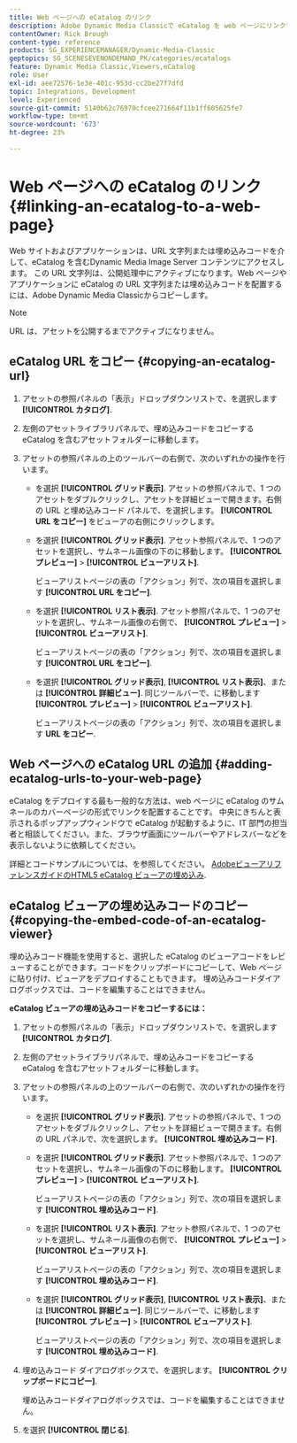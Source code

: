 ```yaml
---
title: Web ページへの eCatalog のリンク
description: Adobe Dynamic Media Classicで eCatalog を web ページにリンクする方法を説明します。
contentOwner: Rick Brough
content-type: reference
products: SG_EXPERIENCEMANAGER/Dynamic-Media-Classic
geptopics: SG_SCENESEVENONDEMAND_PK/categories/ecatalogs
feature: Dynamic Media Classic,Viewers,eCatalog
role: User
exl-id: aee72576-1e3e-401c-953d-cc2be27f7dfd
topic: Integrations, Development
level: Experienced
source-git-commit: 5140b62c76970cfcee271664f11b1ff605625fe7
workflow-type: tm+mt
source-wordcount: '673'
ht-degree: 23%

---
```


# Web ページへの eCatalog のリンク{#linking-an-ecatalog-to-a-web-page}

Web サイトおよびアプリケーションは、URL 文字列または埋め込みコードを介して、eCatalog を含むDynamic Media Image Server コンテンツにアクセスします。 この URL 文字列は、公開処理中にアクティブになります。Web ページやアプリケーションに eCatalog の URL 文字列または埋め込みコードを配置するには、Adobe Dynamic Media Classicからコピーします。

>[!NOTE]
>
>URL は、アセットを公開するまでアクティブになりません。

## eCatalog URL をコピー {#copying-an-ecatalog-url}

1. アセットの参照パネルの「表示」ドロップダウンリストで、を選択します **[!UICONTROL カタログ]**.
1. 左側のアセットライブラリパネルで、埋め込みコードをコピーする eCatalog を含むアセットフォルダーに移動します。
1. アセットの参照パネルの上のツールバーの右側で、次のいずれかの操作を行います。

   * を選択 **[!UICONTROL グリッド表示]**. アセットの参照パネルで、1 つのアセットをダブルクリックし、アセットを詳細ビューで開きます。右側の URL と埋め込みコード パネルで、を選択します。 **[!UICONTROL URL をコピー]** をビューアの右側にクリックします。
   * を選択 **[!UICONTROL グリッド表示]**. アセット参照パネルで、1 つのアセットを選択し、サムネール画像の下のに移動します。 **[!UICONTROL プレビュー]** > **[!UICONTROL ビューアリスト]**.

     ビューアリストページの表の「アクション」列で、次の項目を選択します **[!UICONTROL URL をコピー]**.

   * を選択 **[!UICONTROL リスト表示]**. アセット参照パネルで、1 つのアセットを選択し、サムネール画像の右側で、 **[!UICONTROL プレビュー]** > **[!UICONTROL ビューアリスト]**.

     ビューアリストページの表の「アクション」列で、次の項目を選択します **[!UICONTROL URL をコピー]**.

   * を選択 **[!UICONTROL グリッド表示]**, **[!UICONTROL リスト表示]**、または **[!UICONTROL 詳細ビュー]**. 同じツールバーで、に移動します **[!UICONTROL プレビュー]** > **[!UICONTROL ビューアリスト]**.

     ビューアリストページの表の「アクション」列で、次の項目を選択します **URL をコピー**.

## Web ページへの eCatalog URL の追加 {#adding-ecatalog-urls-to-your-web-page}

eCatalog をデプロイする最も一般的な方法は、web ページに eCatalog のサムネールのカバーページの形式でリンクを配置することです。 中央にきちんと表示されるポップアップウィンドウで eCatalog が起動するように、IT 部門の担当者と相談してください。また、ブラウザ画面にツールバーやアドレスバーなどを表示しないように依頼してください。

詳細とコードサンプルについては、を参照してください。 [AdobeビューアリファレンスガイドのHTML5 eCatalog ビューアの埋め込み](https://experienceleague.adobe.com/en/docs/dynamic-media-developer-resources/library/viewers-aem-assets-dmc/ecatalog/c-html5-20-ecatalog-viewer-about#section-e1c3106f5b3e445d9b95be337c2f94e2).

## eCatalog ビューアの埋め込みコードのコピー {#copying-the-embed-code-of-an-ecatalog-viewer}

埋め込みコード機能を使用すると、選択した eCatalog のビューアコードをレビューすることができます。コードをクリップボードにコピーして、Web ページに貼り付け、ビューアをデプロイすることもできます。 埋め込みコードダイアログボックスでは、コードを編集することはできません。

**eCatalog ビューアの埋め込みコードをコピーするには：**

1. アセットの参照パネルの「表示」ドロップダウンリストで、を選択します **[!UICONTROL カタログ]**.
1. 左側のアセットライブラリパネルで、埋め込みコードをコピーする eCatalog を含むアセットフォルダーに移動します。
1. アセットの参照パネルの上のツールバーの右側で、次のいずれかの操作を行います。

   * を選択 **[!UICONTROL グリッド表示]**. アセットの参照パネルで、1 つのアセットをダブルクリックし、アセットを詳細ビューで開きます。右側の URL パネルで、次を選択します。 **[!UICONTROL 埋め込みコード]**.
   * を選択 **[!UICONTROL グリッド表示]**. アセット参照パネルで、1 つのアセットを選択し、サムネール画像の下のに移動します。 **[!UICONTROL プレビュー]** > **[!UICONTROL ビューアリスト]**.

     ビューアリストページの表の「アクション」列で、次の項目を選択します **[!UICONTROL 埋め込みコード]**.

   * を選択 **[!UICONTROL リスト表示]**. アセット参照パネルで、1 つのアセットを選択し、サムネール画像の右側で、 **[!UICONTROL プレビュー]** > **[!UICONTROL ビューアリスト]**.

     ビューアリストページの表の「アクション」列で、次の項目を選択します **[!UICONTROL 埋め込みコード]**.

   * を選択 **[!UICONTROL グリッド表示]**, **[!UICONTROL リスト表示]**、または **[!UICONTROL 詳細ビュー]**. 同じツールバーで、に移動します **[!UICONTROL プレビュー]** > **[!UICONTROL ビューアリスト]**.

     ビューアリストページの表の「アクション」列で、次の項目を選択します **[!UICONTROL 埋め込みコード]**.

1. 埋め込みコード ダイアログボックスで、を選択します。 **[!UICONTROL クリップボードにコピー]**.

   埋め込みコードダイアログボックスでは、コードを編集することはできません。

1. を選択 **[!UICONTROL 閉じる]**.
